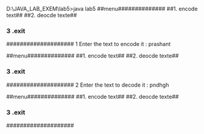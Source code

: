 D:\JAVA_LAB_EXEM\lab5>java lab5
##menu##############
##1. encode text##
##2. deocde texte##
### 3 .exit
####################
1
Enter the text to encode it :
prashant

##menu##############
##1. encode text##
##2. deocde texte##
### 3 .exit
####################
2
Enter the text to decode it :
pndhgh

##menu##############
##1. encode text##
##2. deocde texte##
### 3 .exit
####################